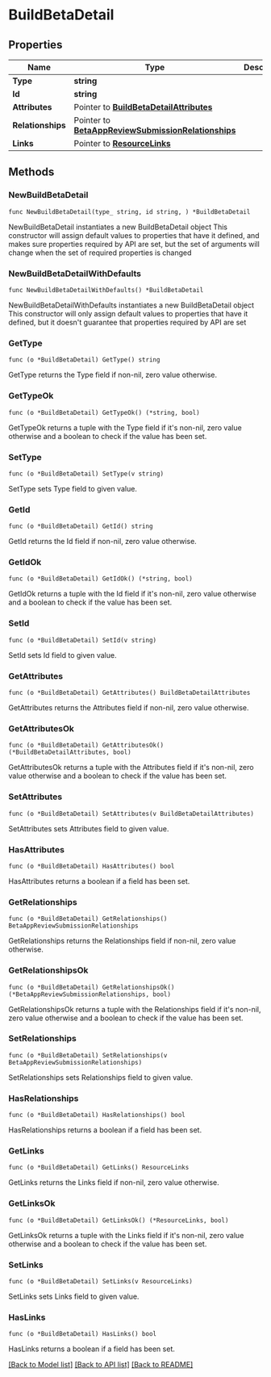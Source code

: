# BuildBetaDetail

## Properties

Name | Type | Description | Notes
------------ | ------------- | ------------- | -------------
**Type** | **string** |  | 
**Id** | **string** |  | 
**Attributes** | Pointer to [**BuildBetaDetailAttributes**](BuildBetaDetailAttributes.md) |  | [optional] 
**Relationships** | Pointer to [**BetaAppReviewSubmissionRelationships**](BetaAppReviewSubmissionRelationships.md) |  | [optional] 
**Links** | Pointer to [**ResourceLinks**](ResourceLinks.md) |  | [optional] 

## Methods

### NewBuildBetaDetail

`func NewBuildBetaDetail(type_ string, id string, ) *BuildBetaDetail`

NewBuildBetaDetail instantiates a new BuildBetaDetail object
This constructor will assign default values to properties that have it defined,
and makes sure properties required by API are set, but the set of arguments
will change when the set of required properties is changed

### NewBuildBetaDetailWithDefaults

`func NewBuildBetaDetailWithDefaults() *BuildBetaDetail`

NewBuildBetaDetailWithDefaults instantiates a new BuildBetaDetail object
This constructor will only assign default values to properties that have it defined,
but it doesn't guarantee that properties required by API are set

### GetType

`func (o *BuildBetaDetail) GetType() string`

GetType returns the Type field if non-nil, zero value otherwise.

### GetTypeOk

`func (o *BuildBetaDetail) GetTypeOk() (*string, bool)`

GetTypeOk returns a tuple with the Type field if it's non-nil, zero value otherwise
and a boolean to check if the value has been set.

### SetType

`func (o *BuildBetaDetail) SetType(v string)`

SetType sets Type field to given value.


### GetId

`func (o *BuildBetaDetail) GetId() string`

GetId returns the Id field if non-nil, zero value otherwise.

### GetIdOk

`func (o *BuildBetaDetail) GetIdOk() (*string, bool)`

GetIdOk returns a tuple with the Id field if it's non-nil, zero value otherwise
and a boolean to check if the value has been set.

### SetId

`func (o *BuildBetaDetail) SetId(v string)`

SetId sets Id field to given value.


### GetAttributes

`func (o *BuildBetaDetail) GetAttributes() BuildBetaDetailAttributes`

GetAttributes returns the Attributes field if non-nil, zero value otherwise.

### GetAttributesOk

`func (o *BuildBetaDetail) GetAttributesOk() (*BuildBetaDetailAttributes, bool)`

GetAttributesOk returns a tuple with the Attributes field if it's non-nil, zero value otherwise
and a boolean to check if the value has been set.

### SetAttributes

`func (o *BuildBetaDetail) SetAttributes(v BuildBetaDetailAttributes)`

SetAttributes sets Attributes field to given value.

### HasAttributes

`func (o *BuildBetaDetail) HasAttributes() bool`

HasAttributes returns a boolean if a field has been set.

### GetRelationships

`func (o *BuildBetaDetail) GetRelationships() BetaAppReviewSubmissionRelationships`

GetRelationships returns the Relationships field if non-nil, zero value otherwise.

### GetRelationshipsOk

`func (o *BuildBetaDetail) GetRelationshipsOk() (*BetaAppReviewSubmissionRelationships, bool)`

GetRelationshipsOk returns a tuple with the Relationships field if it's non-nil, zero value otherwise
and a boolean to check if the value has been set.

### SetRelationships

`func (o *BuildBetaDetail) SetRelationships(v BetaAppReviewSubmissionRelationships)`

SetRelationships sets Relationships field to given value.

### HasRelationships

`func (o *BuildBetaDetail) HasRelationships() bool`

HasRelationships returns a boolean if a field has been set.

### GetLinks

`func (o *BuildBetaDetail) GetLinks() ResourceLinks`

GetLinks returns the Links field if non-nil, zero value otherwise.

### GetLinksOk

`func (o *BuildBetaDetail) GetLinksOk() (*ResourceLinks, bool)`

GetLinksOk returns a tuple with the Links field if it's non-nil, zero value otherwise
and a boolean to check if the value has been set.

### SetLinks

`func (o *BuildBetaDetail) SetLinks(v ResourceLinks)`

SetLinks sets Links field to given value.

### HasLinks

`func (o *BuildBetaDetail) HasLinks() bool`

HasLinks returns a boolean if a field has been set.


[[Back to Model list]](../README.md#documentation-for-models) [[Back to API list]](../README.md#documentation-for-api-endpoints) [[Back to README]](../README.md)


